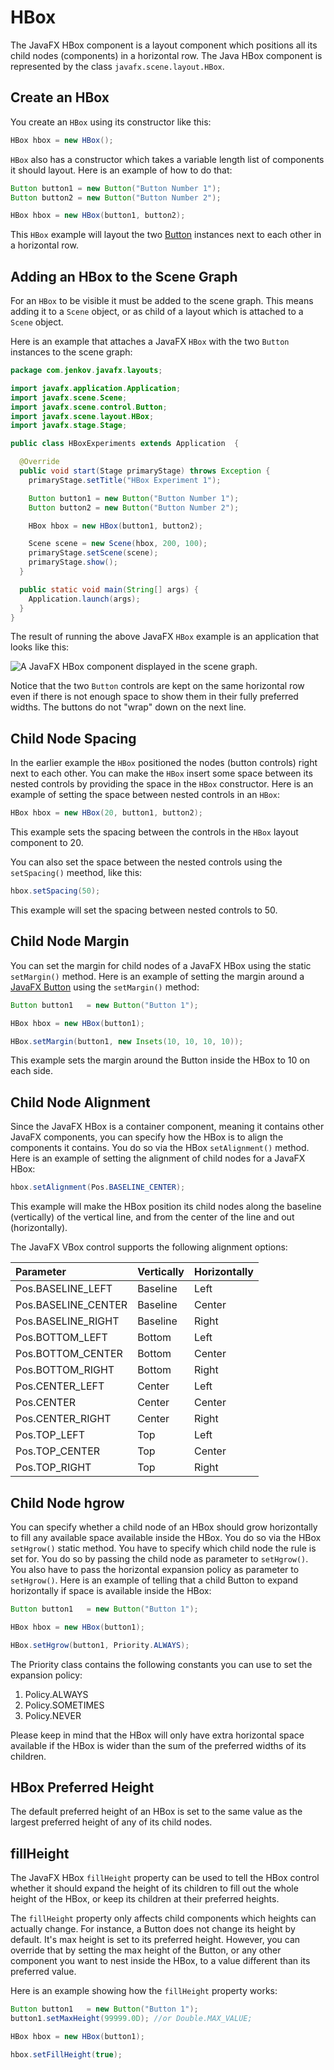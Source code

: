 # HBox

The JavaFX HBox component is a layout component which positions all its child nodes (components) in a horizontal row. The Java HBox component is represented by the class `javafx.scene.layout.HBox`.

## Create an HBox

You create an `HBox` using its constructor like this:

```java
HBox hbox = new HBox();
```

`HBox` also has a constructor which takes a variable length list of components it should layout. Here is an example of how to do that:

```java
Button button1 = new Button("Button Number 1");
Button button2 = new Button("Button Number 2");

HBox hbox = new HBox(button1, button2);
```

This `HBox` example will layout the two [Button](http://tutorials.jenkov.com/javafx/button.html) instances next to each other in a horizontal row.

## Adding an HBox to the Scene Graph

For an `HBox` to be visible it must be added to the scene graph. This means adding it to a `Scene` object, or as child of a layout which is attached to a `Scene` object.

Here is an example that attaches a JavaFX `HBox` with the two `Button` instances to the scene graph:

```java
package com.jenkov.javafx.layouts;

import javafx.application.Application;
import javafx.scene.Scene;
import javafx.scene.control.Button;
import javafx.scene.layout.HBox;
import javafx.stage.Stage;

public class HBoxExperiments extends Application  {

  @Override
  public void start(Stage primaryStage) throws Exception {
    primaryStage.setTitle("HBox Experiment 1");

    Button button1 = new Button("Button Number 1");
    Button button2 = new Button("Button Number 2");

    HBox hbox = new HBox(button1, button2);

    Scene scene = new Scene(hbox, 200, 100);
    primaryStage.setScene(scene);
    primaryStage.show();
  }

  public static void main(String[] args) {
    Application.launch(args);
  }
}
```

The result of running the above JavaFX `HBox` example is an application that looks like this:

![A JavaFX HBox component displayed in the scene graph.](http://tutorials.jenkov.com/images/java-javafx/javafx-hbox-1.png)

Notice that the two `Button` controls are kept on the same horizontal row even if there is not enough space to show them in their fully preferred widths. The buttons do not "wrap" down on the next line.

## Child Node Spacing

In the earlier example the `HBox` positioned the nodes (button controls) right next to each other. You can make the `HBox` insert some space between its nested controls by providing the space in the `HBox` constructor. Here is an example of setting the space between nested controls in an `HBox`:

```java
HBox hbox = new HBox(20, button1, button2);
```

This example sets the spacing between the controls in the `HBox` layout component to 20.

You can also set the space between the nested controls using the `setSpacing()` meethod, like this:

```java
hbox.setSpacing(50);
```

This example will set the spacing between nested controls to 50.

## Child Node Margin

You can set the margin for child nodes of a JavaFX HBox using the static `setMargin()` method. Here is an example of setting the margin around a [JavaFX Button](http://tutorials.jenkov.com/javafx/button.html) using the `setMargin()` method:

```java
Button button1   = new Button("Button 1");

HBox hbox = new HBox(button1);

HBox.setMargin(button1, new Insets(10, 10, 10, 10));
```

This example sets the margin around the Button inside the HBox to 10 on each side.

## Child Node Alignment

Since the JavaFX HBox is a container component, meaning it contains other JavaFX components, you can specify how the HBox is to align the components it contains. You do so via the HBox `setAlignment()` method. Here is an example of setting the alignment of child nodes for a JavaFX HBox:

```java
hbox.setAlignment(Pos.BASELINE_CENTER);
```

This example will make the HBox position its child nodes along the baseline (vertically) of the vertical line, and from the center of the line and out (horizontally).

The JavaFX VBox control supports the following alignment options:

| Parameter           | Vertically | Horizontally |
| :------------------ | :--------- | :----------- |
| Pos.BASELINE_LEFT   | Baseline   | Left         |
| Pos.BASELINE_CENTER | Baseline   | Center       |
| Pos.BASELINE_RIGHT  | Baseline   | Right        |
| Pos.BOTTOM_LEFT     | Bottom     | Left         |
| Pos.BOTTOM_CENTER   | Bottom     | Center       |
| Pos.BOTTOM_RIGHT    | Bottom     | Right        |
| Pos.CENTER_LEFT     | Center     | Left         |
| Pos.CENTER          | Center     | Center       |
| Pos.CENTER_RIGHT    | Center     | Right        |
| Pos.TOP_LEFT        | Top        | Left         |
| Pos.TOP_CENTER      | Top        | Center       |
| Pos.TOP_RIGHT       | Top        | Right        |

## Child Node hgrow

You can specify whether a child node of an HBox should grow horizontally to fill any available space available inside the HBox. You do so via the HBox `setHgrow()` static method. You have to specify which child node the rule is set for. You do so by passing the child node as parameter to `setHgrow()`. You also have to pass the horizontal expansion policy as parameter to `setHgrow()`. Here is an example of telling that a child Button to expand horizontally if space is available inside the HBox:

```java
Button button1   = new Button("Button 1");

HBox hbox = new HBox(button1);

HBox.setHgrow(button1, Priority.ALWAYS);
```

The Priority class contains the following constants you can use to set the expansion policy:

1. Policy.ALWAYS
2. Policy.SOMETIMES
3. Policy.NEVER

Please keep in mind that the HBox will only have extra horizontal space available if the HBox is wider than the sum of the preferred widths of its children.

## HBox Preferred Height

The default preferred height of an HBox is set to the same value as the largest preferred height of any of its child nodes.

## fillHeight

The JavaFX HBox `fillHeight` property can be used to tell the HBox control whether it should expand the height of its children to fill out the whole height of the HBox, or keep its children at their preferred heights.

The `fillHeight` property only affects child components which heights can actually change. For instance, a Button does not change its height by default. It's max height is set to its preferred height. However, you can override that by setting the max height of the Button, or any other component you want to nest inside the HBox, to a value different than its preferred value.

Here is an example showing how the `fillHeight` property works:

```java
Button button1   = new Button("Button 1");
button1.setMaxHeight(99999.0D); //or Double.MAX_VALUE;

HBox hbox = new HBox(button1);

hbox.setFillHeight(true);
```
